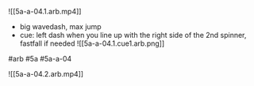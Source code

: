 

![[5a-a-04.1.arb.mp4]]

* big wavedash, max jump
* cue: left dash when you line up with the right side of the 2nd spinner, fastfall if needed
![[5a-a-04.1.cue1.arb.png]]

#arb #5a #5a-a-04



![[5a-a-04.2.arb.mp4]]

